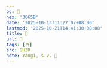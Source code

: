 ```yaml
---
bc: 𰙛
hex: '3065B'
date: '2025-10-13T11:27:07+08:00'
lastmod: '2025-10-21T14:41:30+08:00'
title: 󰕭
url: 󰕭
tags: [百]
src: GHZR
note: Yang1, s.v. 󲩮
---
```

